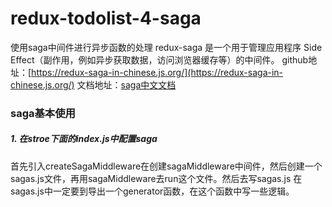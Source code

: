 # redux-todolist-4-saga
使用saga中间件进行异步函数的处理
redux-saga 是一个用于管理应用程序 Side Effect（副作用，例如异步获取数据，访问浏览器缓存等）的中间件。
github地址：[https://redux-saga-in-chinese.js.org/](https://redux-saga-in-chinese.js.org/)
文档地址：[saga中文文档](https://redux-saga-in-chinese.js.org/)

### saga基本使用
##### 1. 在stroe下面的index.js中配置saga
首先引入createSagaMiddleware在创建sagaMiddleware中间件，然后创建一个sagas.js文件，再用sagaMiddleware去run这个文件。然后去写sagas.js
在sagas.js中一定要到导出一个generator函数，在这个函数中写一些逻辑。